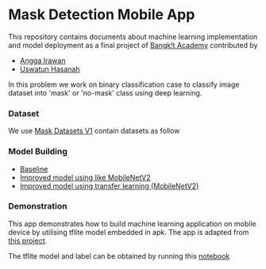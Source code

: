 # Mask Detection Mobile App
This repository contains documents about machine learning implementation and model deployment as a final project of <a href='https://events.withgoogle.com/bangkit/'>Bangk!t Academy</a> contributed by
* [Angga Irawan](https://github.com/anggairawan/)
* [Uswatun Hasanah](https://github.com/hass-4n)

In this problem we work on binary classification case to classify image dataset into 'mask' or 'no-mask' class using deep learning.

### Dataset
We use [Mask Datasets V1](https://www.kaggle.com/ahmetfurkandemr/mask-datasets-v1/) contain datasets as follow


### Model Building
* [Baseline](https://colab.research.google.com/drive/1eslkolHfvmGBPteIXxl4_1BCPYx67nJx?usp=sharing)
* [Improved model using like MobileNetV2](https://colab.research.google.com/drive/1eslkolHfvmGBPteIXxl4_1BCPYx67nJx?usp=sharing)
* [Improved model using transfer learning (MobileNetV2)](https://colab.research.google.com/drive/1eslkolHfvmGBPteIXxl4_1BCPYx67nJx?usp=sharing)

### Demonstration
This app demonstrates how to build machine learning application on mobile device by utilising tflite model embedded in apk. 
The app is adapted from [this project](https://github.com/esafirm/bangkit-image-classifier-example).

The tflite model and label can be obtained by running this [notebook](https://colab.research.google.com/drive/1eslkolHfvmGBPteIXxl4_1BCPYx67nJx?usp=sharing)
